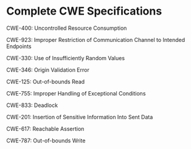 

# Complete CWE Specifications

CWE-400: Uncontrolled Resource Consumption

CWE-923: Improper Restriction of Communication Channel to Intended Endpoints

CWE-330: Use of Insufficiently Random Values

CWE-346: Origin Validation Error

CWE-125: Out-of-bounds Read

CWE-755: Improper Handling of Exceptional Conditions

CWE-833: Deadlock

CWE-201: Insertion of Sensitive Information Into Sent Data

CWE-617: Reachable Assertion

CWE-787: Out-of-bounds Write
